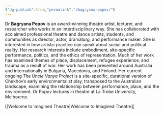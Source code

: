 ```yaml
---
{"dg-publish":true,"permalink":"/bagryana-popov/"}
---
```



Dr **Bagryana Popov** is an award-winning theatre artist, lecturer, and researcher who works in an interdisciplinary way. She has collaborated with acclaimed professional theatre and dance artists, students, and communities as director, actor, dramaturg, and performance maker. She is interested in how artistic practice can speak about social and political reality. Her research interests include embodiment, site-specific performance, politics, and the ethics of representation. Much of her work has examined themes of place, displacement, refugee experience, and trauma as a result of war. Her work has been presented around Australia and internationally in Bulgaria, Macedonia, and Finland. Her current ongoing _The Uncle Vanya Project_ is a site-specific, durational version of Chekhov’s early environmentalist play, transposed to the Australian landscape, examining the relationship between performance, place, and the environment. Dr Popov lectures in theatre at La Trobe University, Melbourne.

[[Welcome to Imagined Theatre\|Welcome to Imagined Theatre]]